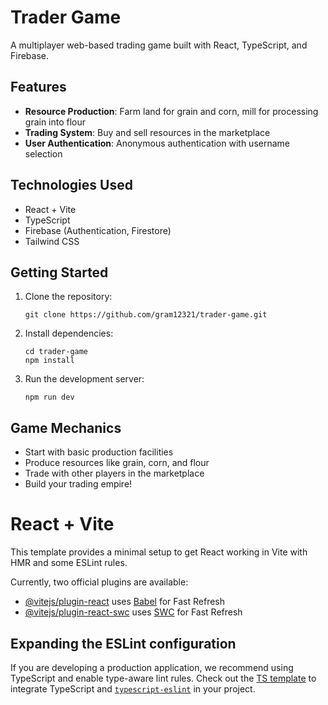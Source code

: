 # Trader Game

A multiplayer web-based trading game built with React, TypeScript, and Firebase.

## Features

- **Resource Production**: Farm land for grain and corn, mill for processing grain into flour
- **Trading System**: Buy and sell resources in the marketplace
- **User Authentication**: Anonymous authentication with username selection

## Technologies Used

- React + Vite
- TypeScript
- Firebase (Authentication, Firestore)
- Tailwind CSS

## Getting Started

1. Clone the repository:
   ```
   git clone https://github.com/gram12321/trader-game.git
   ```
   
2. Install dependencies:
   ```
   cd trader-game
   npm install
   ```
   
3. Run the development server:
   ```
   npm run dev
   ```

## Game Mechanics

- Start with basic production facilities
- Produce resources like grain, corn, and flour
- Trade with other players in the marketplace
- Build your trading empire!

# React + Vite

This template provides a minimal setup to get React working in Vite with HMR and some ESLint rules.

Currently, two official plugins are available:

- [@vitejs/plugin-react](https://github.com/vitejs/vite-plugin-react/blob/main/packages/plugin-react/README.md) uses [Babel](https://babeljs.io/) for Fast Refresh
- [@vitejs/plugin-react-swc](https://github.com/vitejs/vite-plugin-react-swc) uses [SWC](https://swc.rs/) for Fast Refresh

## Expanding the ESLint configuration

If you are developing a production application, we recommend using TypeScript and enable type-aware lint rules. Check out the [TS template](https://github.com/vitejs/vite/tree/main/packages/create-vite/template-react-ts) to integrate TypeScript and [`typescript-eslint`](https://typescript-eslint.io) in your project.
